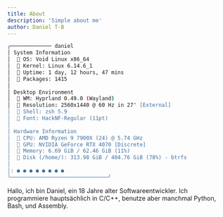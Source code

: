 ```yaml
---
title: About
description: 'Simple about me'
author: Daniel T-B
---
```



```sh
╭───────────── daniel
│ System Information
│  󰍹 OS: Void Linux x86_64
│  󰒋 Kernel: Linux 6.14.6_1
│  󰅐 Uptime: 1 day, 12 hours, 47 mins
│  󰏖 Packages: 1415
│
│ Desktop Environment
│  󱂬 WM: Hyprland 0.49.0 (Wayland)
│  󰹑 Resolution: 2560x1440 @ 60 Hz in 27" [External]
│  󰞷 Shell: zsh 5.9
│  󰛖 Font: HackNF-Regular (11pt)
│
│ Hardware Information
│  󰻠 CPU: AMD Ryzen 9 7900X (24) @ 5.74 GHz
│  󰢮 GPU: NVIDIA GeForce RTX 4070 [Discrete]
│  󰍛 Memory: 6.69 GiB / 62.46 GiB (11%)
│  󰋊 Disk (/home/): 313.98 GiB / 404.76 GiB (78%) - btrfs
│
│: ● ● ● ● ● ● ● ●
╰───────────────────────────────╯
```

Hallo, ich bin Daniel, ein 18 Jahre alter Softwareentwickler. Ich programmiere hauptsächlich in C/C++, benutze aber manchmal Python, Bash, und Assembly.

